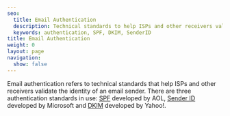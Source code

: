 ```yaml
---
seo:
  title: Email Authentication
  description: Technical standards to help ISPs and other receivers validate the identity of an email sender.
  keywords: authentication, SPF, DKIM, SenderID
title: Email Authentication
weight: 0
layout: page
navigation:
  show: false
---
```


Email authentication refers to technical standards that help ISPs and other receivers validate the identity of an email sender. There are three authentication standards in use: [SPF]({{root_url}}/glossary/spf/) developed by AOL, [Sender ID]({{root_url}}/glossary/sender-id/) developed by Microsoft and [DKIM]({{root_url}}/glossary/dkim/) developed by Yahoo!.
